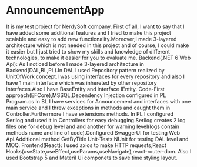 # AnnouncementApp
It is my test project for NerdySoft company.
First of all, I want to say that I have added some additional features and I tried to make this project scalable and easy to add new functionality.Moreover,I made 3-layered architecture which is not needed in this project and of course, I could make it easier but I just tried to show my skills and knowledge of different technologies, to make it easier for you to evaluate me. 
Backend(.NET 6 Web Api):
As I noticed before I made 3-layered architecture in Backend(DAL,BL,PL).In DAL I used Repository pattern realized by UnitOfWork concept.I was using interfaces for every repository and also I have 1 main interface which was inhereted by other repository interfaces.Also I have BaseEntity and interface IEntity.
Code-First approach(EFCore),MSSQL,Dependency Injection configured in PL Program.cs
In BL I have services for Announcement and interfaces with one main service and I threw exceptions in methods and caught them in Controller.Furthermore I have extensions methods.
In PL I configured Serilog and used it in Controllers for easy debugging.Serilog creates 2 log files one for debug level and and another for warning level(logs contain methods name and line of code).Configured SwaggerUI for testing Web Api.Additional method GetByTitle
Unit-Tests:NUnit for testing DAL level and MOQ.
Frontend(React):
I used axios to make HTTP requests,React Hooks(useState,useEffect,useParams,useNavigate),react-router-dom.
Also I used Bootstrap 5 and Materil Ui componets to save time styling layout.
